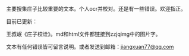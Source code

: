 主要搜集庄子比较重要的文本。个人ocr并校对。还是有一些错误。欢迎指正。

目前已更新：

王叔岷《庄子校诠》。md和html文件都链接到zzjqimg中的图片字。

文本有任何错误皆可留言说明。或者发送到邮箱：jiangxuan77@qq.com